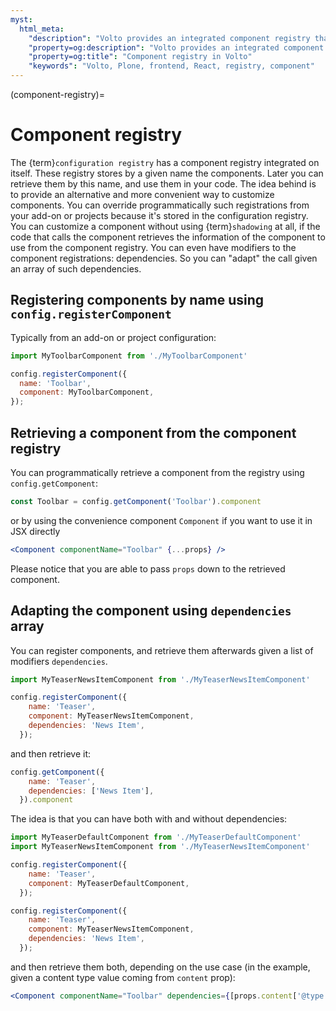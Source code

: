 ```yaml
---
myst:
  html_meta:
    "description": "Volto provides an integrated component registry that stores named references to components, allowing them to be queried programmatically."
    "property=og:description": "Volto provides an integrated component registry that stores named references to components, allowing them to be queried programmatically."
    "property=og:title": "Component registry in Volto"
    "keywords": "Volto, Plone, frontend, React, registry, component"
---
```


(component-registry)=

# Component registry

The {term}`configuration registry` has a component registry integrated on itself.
These registry stores by a given name the components.
Later you can retrieve them by this name, and use them in your code.
The idea behind is to provide an alternative and more convenient way to customize components.
You can override programmatically such registrations from your add-on or projects because it's stored in the configuration registry.
You can customize a component without using {term}`shadowing` at all, if the code that calls the component retrieves the information of the component to use from the component registry.
You can even have modifiers to the component registrations: dependencies. So you can "adapt" the call given an array of such dependencies.

## Registering components by name using `config.registerComponent`

Typically from an add-on or project configuration:

```js
import MyToolbarComponent from './MyToolbarComponent'

config.registerComponent({
  name: 'Toolbar',
  component: MyToolbarComponent,
});
```

## Retrieving a component from the component registry

You can programmatically retrieve a component from the registry using `config.getComponent`:

```js
const Toolbar = config.getComponent('Toolbar').component
```

or by using the convenience component `Component` if you want to use it in JSX directly

```jsx
<Component componentName="Toolbar" {...props} />
```

Please notice that you are able to pass `props` down to the retrieved component.

## Adapting the component using `dependencies` array

You can register components, and retrieve them afterwards given a list of modifiers `dependencies`.

```js
import MyTeaserNewsItemComponent from './MyTeaserNewsItemComponent'

config.registerComponent({
    name: 'Teaser',
    component: MyTeaserNewsItemComponent,
    dependencies: 'News Item',
  });
```

and then retrieve it:

```js
config.getComponent({
    name: 'Teaser',
    dependencies: ['News Item'],
  }).component
```

The idea is that you can have both with and without dependencies:

```js
import MyTeaserDefaultComponent from './MyTeaserDefaultComponent'
import MyTeaserNewsItemComponent from './MyTeaserNewsItemComponent'

config.registerComponent({
    name: 'Teaser',
    component: MyTeaserDefaultComponent,
  });

config.registerComponent({
    name: 'Teaser',
    component: MyTeaserNewsItemComponent,
    dependencies: 'News Item',
  });
```

and then retrieve them both, depending on the use case (in the example, given a content type value coming from `content` prop):

```jsx
<Component componentName="Toolbar" dependencies={[props.content['@type']]} {...props} />
```
